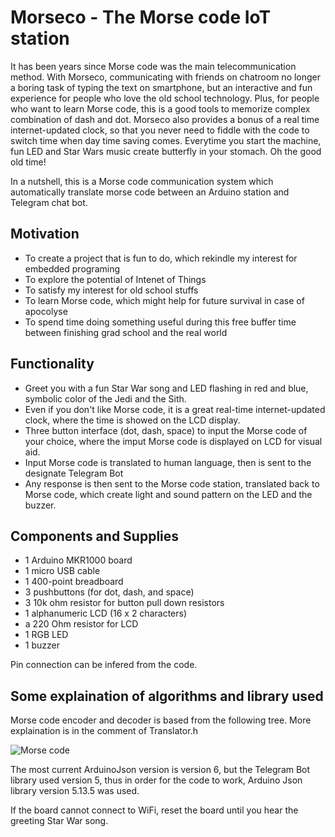 # Morseco - The Morse code IoT station 

It has been years since Morse code was the main telecommunication method. With Morseco, communicating with friends on chatroom no longer a boring task of typing the text on smartphone, but an interactive and fun experience for people who love the old school technology. Plus, for people who want to learn Morse code, this is a good tools to memorize complex combination of dash and dot. Morseco also provides a bonus of a real time internet-updated clock, so that you never need to fiddle with the code to switch time when day time saving comes. Everytime you start the machine, fun LED and Star Wars music create butterfly in your stomach. Oh the good old time! 

In a nutshell, this is a Morse code communication system which automatically translate morse code between an Arduino station and Telegram chat bot. 

## Motivation
* To create a project that is fun to do, which rekindle my interest for embedded programing
* To explore the potential of Intenet of Things
* To satisfy my interest for old school stuffs
* To learn Morse code, which might help for future survival in case of apocolyse
* To spend time doing something useful during this free buffer time between finishing grad school and the real world 

## Functionality
* Greet you with a fun Star War song and LED flashing in red and blue, symbolic color of the Jedi and the Sith.
* Even if you don't like Morse code, it is a great real-time internet-updated clock, where the time is showed on the LCD display. 
* Three button interface (dot, dash, space) to input the Morse code of your choice, where the imput Morse code is displayed on LCD for visual aid.
* Input Morse code is translated to human language, then is sent to the designate Telegram Bot
* Any response is then sent to the Morse code station, translated back to Morse code, which create light and sound pattern on the LED and the buzzer. 

## Components and Supplies

* 1 Arduino MKR1000 board
* 1 micro USB cable
* 1 400-point breadboard
* 3 pushbuttons (for dot, dash, and space)
* 3 10k ohm resistor for button pull down resistors
* 1 alphanumeric LCD (16 x 2 characters)
* a 220 Ohm resistor for LCD
* 1 RGB LED
* 1 buzzer

Pin connection can be infered from the code. 


## Some explaination of algorithms and library used

Morse code encoder and decoder is based from the following tree. More explaination is in the comment of Translator.h

![Morse code](https://i.pinimg.com/originals/33/46/ed/3346ed3bec1ef39f389fd69a10886234.png)

The most current ArduinoJson version is version 6, but the Telegram Bot library used version 5, thus in order for the code to work, Arduino Json library version 5.13.5 was used.

If the board cannot connect to WiFi, reset the board until you hear the greeting Star War song.


